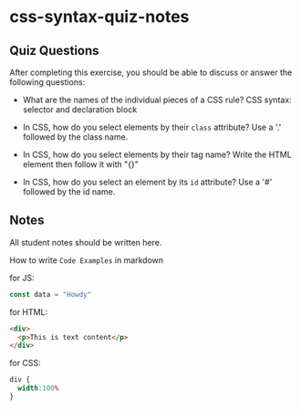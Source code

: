 # css-syntax-quiz-notes

## Quiz Questions

After completing this exercise, you should be able to discuss or answer the following questions:

- What are the names of the individual pieces of a CSS rule?
  CSS syntax: selector and declaration block

- In CSS, how do you select elements by their `class` attribute?
  Use a '.' followed by the class name.

- In CSS, how do you select elements by their tag name?
  Write the HTML element then follow it with "{}"

- In CSS, how do you select an element by its `id` attribute?
  Use a '#' followed by the id name.

## Notes

All student notes should be written here.


How to write `Code Examples` in markdown

for JS:
```javascript
const data = "Howdy"
```

for HTML:
```html
<div>
  <p>This is text content</p>
</div>
```

for CSS:
```css
div {
  width:100%
}
```
